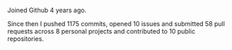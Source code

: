 Joined Github 4 years ago.

Since then I pushed 1175 commits, opened 10 issues and submitted 58 pull requests across 8 personal projects and contributed to 10 public repositories.

